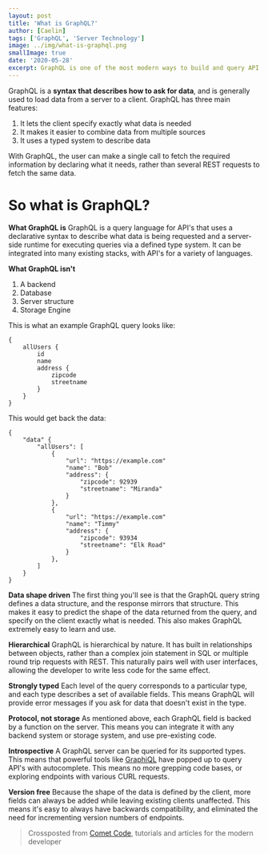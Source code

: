```yaml
---
layout: post
title: 'What is GraphQL?'
author: [Caelin]
tags: ['GraphQL', 'Server Technology']
image: ../img/what-is-graphql.png
smallImage: true
date: '2020-05-28'
excerpt: GraphQL is one of the most modern ways to build and query API's using a declarative syntax, versus using endpoints like REST. 
---
```


  
GraphQL is a **syntax that describes how to ask for data**, and is generally used to load data from a server to a client. GraphQL has three main features:

1. It lets the client specify exactly what data is needed
2. It makes it easier to combine data from multiple sources
3. It uses a typed system to describe data

With GraphQL, the user can make a single call to fetch the required information by declaring what it needs, rather than several REST requests to fetch the same data.

# So what is GraphQL?
**What GraphQL is**
GraphQL is a query language for API's that uses a declarative syntax to describe what data is being requested and a server-side runtime for executing queries via a defined type system. It can be integrated into many existing stacks, with API's for a variety of languages. 

**What GraphQL isn't**
1. A backend
2. Database
3. Server structure
4. Storage Engine

This is what an example GraphQL query looks like:
```
{
	allUsers {
		id
		name
		address {
			zipcode
			streetname
		}
	}
}
```

This would get back the data:

```
{
	"data" {
		"allUsers": [
			{
				"url": "https://example.com"
				"name": "Bob"
				"address": {
					"zipcode": 92939
					"streetname": "Miranda"
				}
			},
			{
				"url": "https://example.com"
				"name": "Timmy"
				"address": {
					"zipcode": 93934
					"streetname": "Elk Road"
				}
			},
		]
	}
}
```

**Data shape driven**
The first thing you'll see is that the GraphQL query string defines a data structure, and the response mirrors that structure. This makes it easy to predict the shape of the data returned from the query, and specify on the client exactly what is needed. This also makes GraphQL extremely easy to learn and use.

**Hierarchical**
GraphQL is hierarchical by nature. It has built in relationships between objects, rather than a complex join statement in SQL or multiple round trip requests with REST. This naturally pairs well with user interfaces, allowing the developer to write less code for the same effect.  

**Strongly typed**
Each level of the query corresponds to a particular type, and each type describes a set of available fields. This means GraphQL will provide error messages if you ask for data that doesn't exist in the type.

**Protocol, not storage**
As mentioned above, each GraphQL field is backed by a function on the server. This means you can integrate it with any backend system or storage system, and use pre-existing code. 

**Introspective**
A GraphQL server can be queried for its supported types. This means that powerful tools like [GraphiQL](https://github.com/graphql/graphiql) have popped up to query API's with autocomplete. This means no more grepping code bases, or exploring endpoints with various CURL requests. 

**Version free**
Because the shape of the data is defined by the client, more fields can always be added while leaving existing clients unaffected. This means it's easy to always have backwards compatibility, and eliminated the need for incrementing version numbers of endpoints. 

> Crossposted from [Comet Code](https://cometcode.io), tutorials and articles for the modern developer
